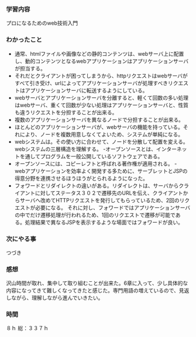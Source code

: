 ### 学習内容
プロになるためのweb技術入門
### わかったこと
- 通常、htmlファイルや画像などの静的コンテンツは、webサーバ上に配置し、動的コンテンツとなるwebアプリケーションはアプリケーションサーバが担当する。
- それだとクライアントが困ってしまうから、httpリクエストはwebサーバがすべて引き受け、urlによってアプリケーションサーバが処理すべきリクエストはアプリケーションサーバに転送するようにしている。
- webサーバとアプリケーションサーバを分離すると、軽くて回数の多い処理はwebサーバ、重くて回数が少ない処理はアプリケーションサーバと、性質も違うリクエストを分担することが出来る。
- 複数のアプリケーションサーバを異なるノードで分担することが出来る。
- ほとんどのアプリケーションサーバが、webサーバの機能を持っている。それにより、ノードを複数用意しなくてよいため、システムが単純になる。
- webシステムは。その使い方に合わせて、ノードを分散して配置を変える。webシステムの三層構造を理解する。
-オープンソースとは、インターネットを通してプログラムを一般公開しているソフトウェアである。
- オープンソースには、コピーレフトと呼ばれる著作権が適用される。
-　webアプリケーションを効率よく開発する多ために、サーブレットとJSPの得意分野を連携させるほうほうがとられるようになった。
- フォワードとリダイレクトの違いがある。リダイレクトは、サーバからクライアントに対してステータス３０２で遷移先のURLを伝え、クライアントからサーバへ改めてHTTPリクエストを発行してもらっているため、2回のリクエストが必要になる。
それに対し、フォワードではアプリケーションサーバの中でだけ遷移処理が行われるため、1回のリクエストで遷移が可能である。処理結果で異なるJSPを表示するような場面ではフォワードが良い。

### 次にやる事
つづき
### 感想
沢山時間が取れ、集中して取り組むことが出来た。6章に入って、少し具体的な内容になってきて難しくなってきたと感じた。専門用語の増えているので、見返しながら、理解しながら進んでいきたい。
### 時間
８ｈ
総：３３７ｈ
